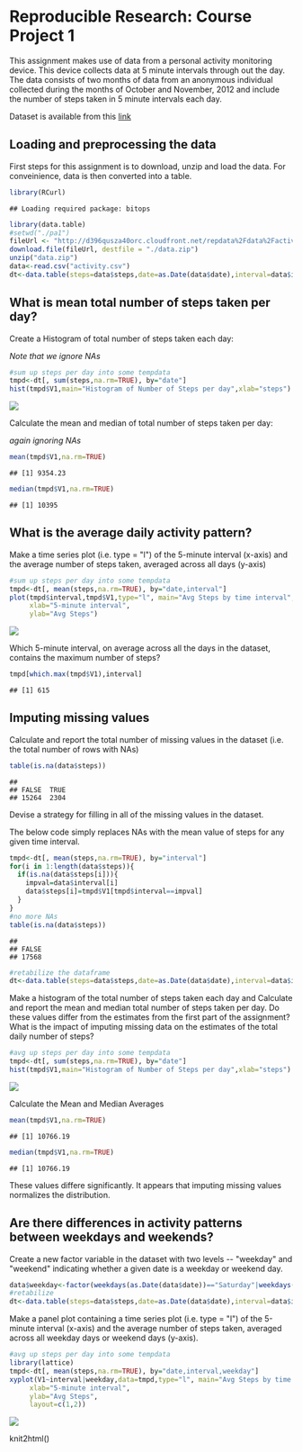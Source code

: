Reproducible Research: Course Project 1
========================================================

This assignment makes use of data from a personal activity monitoring device. This device collects data at 5 minute intervals through out the day. The data consists of two months of data from an anonymous individual collected during the months of October and November, 2012 and include the number of steps taken in 5 minute intervals each day.

Dataset is available from this [link](http://d396qusza40orc.cloudfront.net/repdata%2Fdata%2Factivity.zip)


## Loading and preprocessing the data

First steps for this assignment is to download, unzip and load the data.
For conveinience, data is then converted into a table.


```r
library(RCurl)
```

```
## Loading required package: bitops
```

```r
library(data.table)
#setwd("./pa1")
fileUrl <- "http://d396qusza40orc.cloudfront.net/repdata%2Fdata%2Factivity.zip"
download.file(fileUrl, destfile = "./data.zip")
unzip("data.zip")
data<-read.csv("activity.csv")
dt<-data.table(steps=data$steps,date=as.Date(data$date),interval=data$interval)
```


## What is mean total number of steps taken per day?

Create a Histogram of total number of steps taken each day:

_Note that we ignore NAs_


```r
#sum up steps per day into some tempdata
tmpd<-dt[, sum(steps,na.rm=TRUE), by="date"]
hist(tmpd$V1,main="Histogram of Number of Steps per day",xlab="steps")
```

![](PA1_template_files/figure-html/unnamed-chunk-2-1.png) 

Calculate the mean and median of total number of steps taken per day:

_again ignoring NAs_


```r
mean(tmpd$V1,na.rm=TRUE)
```

```
## [1] 9354.23
```

```r
median(tmpd$V1,na.rm=TRUE)
```

```
## [1] 10395
```


## What is the average daily activity pattern?

Make a time series plot (i.e. type = "l") of the 5-minute interval (x-axis) and the average number of steps taken, averaged across all days (y-axis)


```r
#sum up steps per day into some tempdata
tmpd<-dt[, mean(steps,na.rm=TRUE), by="date,interval"]
plot(tmpd$interval,tmpd$V1,type="l", main="Avg Steps by time interval",
     xlab="5-minute interval",
     ylab="Avg Steps")
```

![](PA1_template_files/figure-html/unnamed-chunk-4-1.png) 

Which 5-minute interval, on average across all the days in the dataset, contains the maximum number of steps?



```r
tmpd[which.max(tmpd$V1),interval]
```

```
## [1] 615
```

## Imputing missing values

Calculate and report the total number of missing values in the dataset (i.e. the total number of rows with NAs)


```r
table(is.na(data$steps))
```

```
## 
## FALSE  TRUE 
## 15264  2304
```

Devise a strategy for filling in all of the missing values in the dataset.

The below code simply replaces NAs with the mean value of steps for any given time interval.


```r
tmpd<-dt[, mean(steps,na.rm=TRUE), by="interval"]
for(i in 1:length(data$steps)){
  if(is.na(data$steps[i])){
    impval=data$interval[i]
    data$steps[i]=tmpd$V1[tmpd$interval==impval]
  }
}
#no more NAs
table(is.na(data$steps))
```

```
## 
## FALSE 
## 17568
```

```r
#retabilize the dataframe
dt<-data.table(steps=data$steps,date=as.Date(data$date),interval=data$interval)
```

Make a histogram of the total number of steps taken each day and Calculate and report the mean and median total number of steps taken per day. Do these values differ from the estimates from the first part of the assignment? What is the impact of imputing missing data on the estimates of the total daily number of steps?


```r
#avg up steps per day into some tempdata
tmpd<-dt[, sum(steps,na.rm=TRUE), by="date"]
hist(tmpd$V1,main="Histogram of Number of Steps per day",xlab="steps")
```

![](PA1_template_files/figure-html/unnamed-chunk-8-1.png) 


Calculate the Mean and Median Averages

```r
mean(tmpd$V1,na.rm=TRUE)
```

```
## [1] 10766.19
```

```r
median(tmpd$V1,na.rm=TRUE)
```

```
## [1] 10766.19
```

These values differe significantly.  It appears that imputing missing values normalizes the distribution.


## Are there differences in activity patterns between weekdays and weekends?

Create a new factor variable in the dataset with two levels -- "weekday" and "weekend" indicating whether a given date is a weekday or weekend day.


```r
data$weekday<-factor(weekdays(as.Date(data$date))=="Saturday"|weekdays(as.Date(data$date))=="Sunday",labels=c("Weekday","Weekend"))
#retabilize
dt<-data.table(steps=data$steps,date=as.Date(data$date),interval=data$interval,weekday=data$weekday)
```

Make a panel plot containing a time series plot (i.e. type = "l") of the 5-minute interval (x-axis) and the average number of steps taken, averaged across all weekday days or weekend days (y-axis). 



```r
#avg up steps per day into some tempdata
library(lattice)
tmpd<-dt[, mean(steps,na.rm=TRUE), by="date,interval,weekday"]
xyplot(V1~interval|weekday,data=tmpd,type="l", main="Avg Steps by time interval",
     xlab="5-minute interval",
     ylab="Avg Steps",
     layout=c(1,2))
```

![](PA1_template_files/figure-html/unnamed-chunk-11-1.png) 

knit2html()


